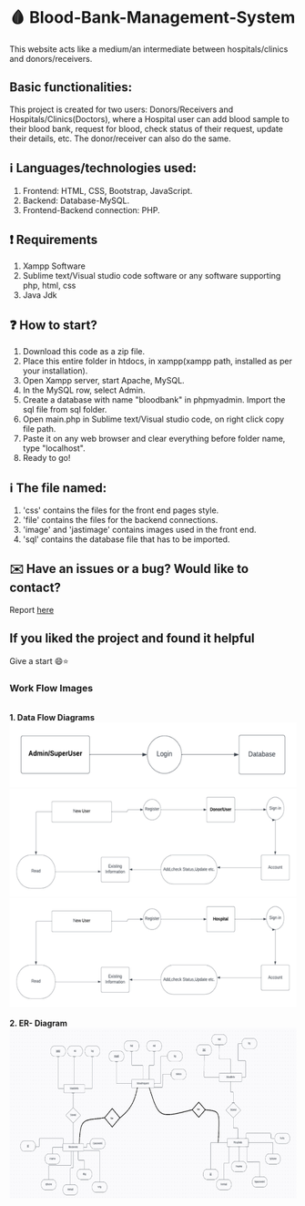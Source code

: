 # :drop_of_blood: Blood-Bank-Management-System 
This website acts like a medium/an intermediate between hospitals/clinics and donors/receivers.

## Basic functionalities:
This project is created for two users: Donors/Receivers and Hospitals/Clinics(Doctors), where a Hospital user can add blood sample to their blood bank, request for blood, check status of their request, update their details, etc. The donor/receiver can also do the same.
 
## :information_source: Languages/technologies used:
1. Frontend: HTML, CSS, Bootstrap, JavaScript.
2. Backend: Database-MySQL.
3. Frontend-Backend connection: PHP.

## :exclamation: Requirements
1. Xampp Software
2. Sublime text/Visual studio code software or any software supporting php, html, css
3. Java Jdk

## :question: How to start?
1. Download this code as a zip file.
2. Place this entire folder in htdocs, in xampp(xampp path, installed as per your installation). 
3. Open Xampp server, start Apache, MySQL.
4. In the MySQL row, select Admin.
5. Create a database with name "bloodbank" in phpmyadmin. Import the sql file from sql folder.
6. Open main.php in Sublime text/Visual studio code, on right click copy file path.
7. Paste it on any web browser and clear everything before folder name, type "localhost".
8. Ready to go!
 
## :information_source: The file named:
1. 'css' contains the files for the front end pages style.
2. 'file' contains the files for the backend connections.
3. 'image' and 'jastimage' contains images used in the front end.
4. 'sql' contains the database file that has to be imported.

## ✉️ Have an issues or a bug? Would like to contact?
Report [here](https://github.com/HarshitDuttTyagi/Cloud-Based-Online-Blood-Banking-System/issues)

## If you liked the project and found it helpful
Give a start 😄:star:

<h3> Work Flow Images </h3>
<br><b>1. Data Flow Diagrams 
   <br>
   <img src="https://github.com/HarshitDuttTyagi/Cloud-Based-Online-Blood-Banking-System/blob/ad1700ff10b1bd26f78b9e8f8fb37303e0724032/Output/Picture2.png">
   <img src="https://github.com/HarshitDuttTyagi/Cloud-Based-Online-Blood-Banking-System/blob/ad1700ff10b1bd26f78b9e8f8fb37303e0724032/Output/Picture3.png">
   <img src="https://github.com/HarshitDuttTyagi/Cloud-Based-Online-Blood-Banking-System/blob/ad1700ff10b1bd26f78b9e8f8fb37303e0724032/Output/Picture4.png">
   <br>
   <br>
   2. ER- Diagram
   <img src="https://github.com/HarshitDuttTyagi/Cloud-Based-Online-Blood-Banking-System/blob/ad1700ff10b1bd26f78b9e8f8fb37303e0724032/Output/Picture5.png">
   <br>
   <br>
   
